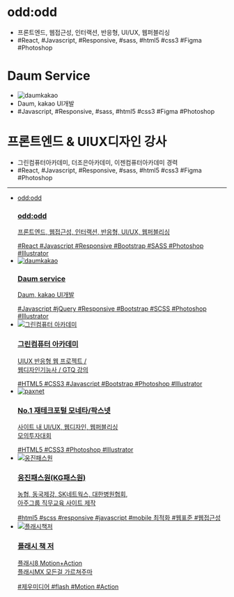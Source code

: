 # odd:odd
- 프론트엔드, 웹접근성, 인터랙션, 반응형, UI/UX, 웹퍼블리싱
- #React, #Javascript, #Responsive, #sass, #html5 #css3 #Figma #Photoshop

#  Daum Service
- <img src="http://eehd80.dothome.co.kr/imgs/intro/logo-daumkakao.png" alt="daumkakao" />
- Daum, kakao UI개발
- #Javascript, #Responsive, #sass, #html5 #css3 #Figma #Photoshop

# 프론트엔드 & UIUX디자인 강사
- 그린컴퓨터아카데미, 더조은아카데미, 이젠컴퓨터아카데미 경력
- #React, #Javascript, #Responsive, #sass, #html5 #css3 #Figma #Photoshop
---

<div id="profile" class="container-fluid text-center bg-grey">
                <ul class="lst-profile">
                    <li>
                        <a href="./portfolio-flato.html" class="thumbnail">
                            <span class="image mintpink">
                                odd:odd
                            </span>
                            <h3>odd:odd</h3>
                            <p>프론트엔드, 웹접근성, 인터랙션, 반응형, UI/UX, 웹퍼블리싱</p>
                            <div class="card__hashtags">
                                <span class="hashtag">#React</span>
                                <span class="hashtag">#Javascript</span>
                                <span class="hashtag">#Responsive</span>
                                <!-- <span class="hashtag">#jQuery</span> -->
                                <span class="hashtag">#Bootstrap</span>
                                <span class="hashtag">#SASS</span>
                                <span class="hashtag">#Photoshop</span>
                                <span class="hashtag">#Illustrator</span>
                            </div>
                        </a>
                    </li>
                    <li>
                        <a href="portfolio-flato.html#p2" class="thumbnail">
                            <span class="image daum">
                                <img src="http://eehd80.dothome.co.kr/imgs/intro/logo-daumkakao.png" alt="daumkakao" />
                            </span>
                            <h3>Daum service</h3>
                            <p>Daum, kakao UI개발</p>
                            <div class="card__hashtags">
                                <span class="hashtag">#Javascript</span>
                                <span class="hashtag">#jQuery</span>
                                <span class="hashtag">#Responsive</span>
                                <span class="hashtag">#Bootstrap</span>
                                <span class="hashtag">#SCSS</span>
                                <span class="hashtag">#Photoshop</span>
                                <span class="hashtag">#Illustrator</span>
                            </div>
                        </a>
                    </li>
                    <li>
                        <a href="http://cafe.naver.com/mocoding" class="thumbnail" target="_blank">
                            <span class="image">
                                <img src="http://eehd80.dothome.co.kr/imgs/intro/logo-green.png" alt="그린컴퓨터 아카데미" />
                            </span>
                            <h3>그린컴퓨터 아카데미</h3>
                            <p>
                                UIUX 반응형 웹 프로젝트 /<br />
                                웹디자인기능사 / GTQ 강의
                            </p>
                            <div class="card__hashtags">
                                <span class="hashtag">#HTML5</span>
                                <span class="hashtag">#CSS3</span>
                                <span class="hashtag">#Javascript</span>
                                <span class="hashtag">#Bootstrap</span>
                                <span class="hashtag">#Photoshop</span>
                                <span class="hashtag">#Illustrator</span>
                            </div>
                        </a>
                    </li>
                    <li>
                        <a href="./portfolio-paxnet.html" class="thumbnail">
                            <span class="image">
                                <img src="http://eehd80.dothome.co.kr/imgs/intro/logo-paxnet.png" alt="paxnet" />
                            </span>
                            <h3>No.1 재테크포털 모네타/팍스넷</h3>
                            <p>
                                사이트 내 UI/UX, 웹디자인, 웹퍼블리싱<br />
                                모의투자대회
                            </p>
                            <div class="card__hashtags">
                                <span class="hashtag">#HTML5</span>
                                <span class="hashtag">#CSS3</span>
                                <span class="hashtag">#Photoshop</span>
                                <span class="hashtag">#Illustrator</span>
                            </div>
                        </a>
                    </li>
                    <li>
                        <a href="./portfolio-woongjin.html" class="thumbnail">
                            <span class="image"><img src="http://eehd80.dothome.co.kr/imgs/intro/logo-woongjin.png" alt="웅진패스원" /></span>
                            <h3>웅진패스원(KG패스원)</h3>
                            <p>농협, 동국제강, SK네트웍스, 대한병원협회, <br />아주그룹 직무교육 사이트 제작</p>
                            <div class="card__hashtags">
                                <span class="hashtag">#html5</span>
                                <span class="hashtag">#scss</span>	                            
                                <span class="hashtag">#responsive</span>
                                <span class="hashtag">#javascript</span>
                                <span class="hashtag">#mobile 최적화</span>
                                <span class="hashtag">#웹표준</span>
                                <span class="hashtag">#웹접근성</span>
                            </div>
                        </a>
                    </li>
                    <li>
                        <a href="portfolio-flash.html" class="thumbnail" target="_blank">
                            <span class="image"><img src="http://eehd80.dothome.co.kr/imgs/intro/logo-flash.png" alt="플래시책저" /></span>
                            <h3>플래시 책 저</h3>
                            <p>
                                플래시8 Motion+Action <br />
                                플래시MX 모든걸 가르쳐주마
                            </p>
                            <div class="card__hashtags">
                                <span class="hashtag">#제우미디어</span>
                                <span class="hashtag">#flash</span>
                                <span class="hashtag">#Motion</span>
                                <span class="hashtag">#Action</span>
                            </div>
                        </a>
                    </li>
                </div>
